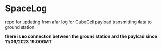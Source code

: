 # SpaceLog
repo for updating from afar log for CubeCell payload transmitting data to ground station. 

**there is no connection between the ground station and the payload since 11/06/2023 19:00GMT**
